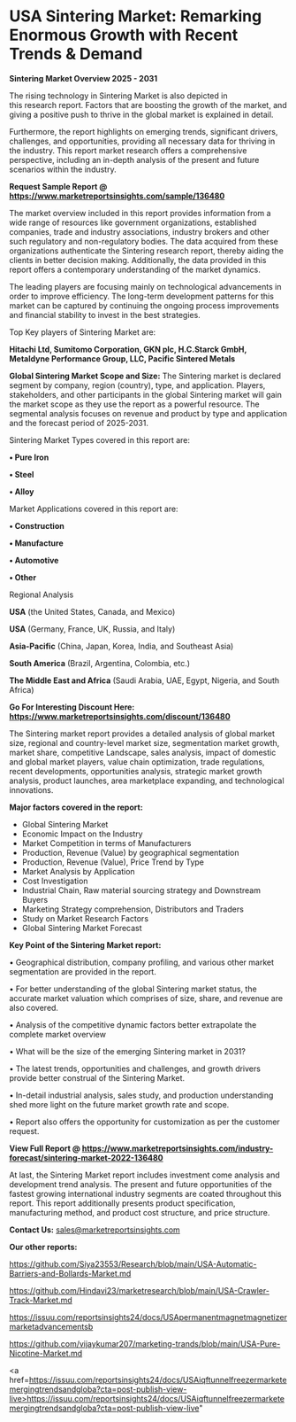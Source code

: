 # USA Sintering Market: Remarking Enormous Growth with Recent Trends & Demand

<Strong> Sintering Market Overview 2025 - 2031</strong>

The rising technology in Sintering Market is also depicted in this research report. Factors that are boosting the growth of the market, and giving a positive push to thrive in the global market is explained in detail.

Furthermore, the report highlights on emerging trends, significant drivers, challenges, and opportunities, providing all necessary data for thriving in the industry. This report market research offers a comprehensive perspective, including an in-depth analysis of the present and future scenarios within the industry.

<strong>Request Sample Report @ <a href=https://www.marketreportsinsights.com/sample/136480>https://www.marketreportsinsights.com/sample/136480</a></strong>

The market overview included in this report provides information from a wide range of resources like government organizations, established companies, trade and industry associations, industry brokers and other such regulatory and non-regulatory bodies. The data acquired from these organizations authenticate the Sintering research report, thereby aiding the clients in better decision making. Additionally, the data provided in this report offers a contemporary understanding of the market dynamics.

The leading players are focusing mainly on technological advancements in order to improve efficiency. The long-term development patterns for this market can be captured by continuing the ongoing process improvements and financial stability to invest in the best strategies.

Top Key players of Sintering Market are:

<strong>Hitachi Ltd, Sumitomo Corporation, GKN plc, H.C.Starck GmbH, Metaldyne Performance Group, LLC, Pacific Sintered Metals</strong>

<strong><b>Global Sintering Market Scope and Size:</b></strong>
The Sintering market is declared segment by company, region (country), type, and application. Players, stakeholders, and other participants in the global Sintering market will gain the market scope as they use the report as a powerful resource. The segmental analysis focuses on revenue and product by type and application and the forecast period of 2025-2031.

Sintering Market Types covered in this report are:

<strong>• Pure Iron

• Steel

• Alloy</strong>

Market Applications covered in this report are:

<strong>• Construction

• Manufacture

• Automotive

• Other</strong> 

Regional Analysis

<strong>USA</strong> (the United States, Canada, and Mexico)

<strong>USA</strong> (Germany, France, UK, Russia, and Italy)

<strong>Asia-Pacific</strong> (China, Japan, Korea, India, and Southeast Asia)

<strong>South America</strong> (Brazil, Argentina, Colombia, etc.)

<strong>The Middle East and Africa</strong> (Saudi Arabia, UAE, Egypt, Nigeria, and South Africa)

<strong>Go For Interesting Discount Here: <a href=https://www.marketreportsinsights.com/discount/136480>https://www.marketreportsinsights.com/discount/136480</a></strong>

The Sintering market report provides a detailed analysis of global market size, regional and country-level market size, segmentation market growth, market share, competitive Landscape, sales analysis, impact of domestic and global market players, value chain optimization, trade regulations, recent developments, opportunities analysis, strategic market growth analysis, product launches, area marketplace expanding, and technological innovations.

<strong><b>Major factors covered in the report:</b></strong>
<ul>
  <li>Global Sintering Market </li>
  <li>Economic Impact on the Industry</li>
  <li>Market Competition in terms of Manufacturers</li>
  <li>Production, Revenue (Value) by geographical segmentation</li>
  <li>Production, Revenue (Value), Price Trend by Type</li>
  <li>Market Analysis by Application</li>
  <li>Cost Investigation</li>
  <li>Industrial Chain, Raw material sourcing strategy and Downstream Buyers</li>
  <li>Marketing Strategy comprehension, Distributors and Traders</li>
  <li>Study on Market Research Factors</li>
  <li>Global Sintering Market Forecast</li>
</ul>

<strong><b>Key Point of the Sintering Market report:</b></strong>

• Geographical distribution, company profiling, and various other market segmentation are provided in the report.

• For better understanding of the global Sintering market status, the accurate market valuation which comprises of size, share, and revenue are also covered.

• Analysis of the competitive dynamic factors better extrapolate the complete market overview

• What will be the size of the emerging Sintering market in 2031?

• The latest trends, opportunities and challenges, and growth drivers provide better construal of the Sintering Market.

• In-detail industrial analysis, sales study, and production understanding shed more light on the future market growth rate and scope.

• Report also offers the opportunity for customization as per the customer request.

<strong><b>View Full Report @ <a href=https://www.marketreportsinsights.com/industry-forecast/sintering-market-2022-136480>https://www.marketreportsinsights.com/industry-forecast/sintering-market-2022-136480</a></b></strong>


At last, the Sintering Market report includes investment come analysis and development trend analysis. The present and future opportunities of the fastest growing international industry segments are coated throughout this report. This report additionally presents product specification, manufacturing method, and product cost structure, and price structure.

<strong>Contact Us:</strong>
sales@marketreportsinsights.com

<strong>Our other reports:</strong>

<a href=https://github.com/Siya23553/Research/blob/main/USA-Automatic-Barriers-and-Bollards-Market.md>https://github.com/Siya23553/Research/blob/main/USA-Automatic-Barriers-and-Bollards-Market.md</a>

<a href=https://github.com/Hindavi23/marketresearch/blob/main/USA-Crawler-Track-Market.md>https://github.com/Hindavi23/marketresearch/blob/main/USA-Crawler-Track-Market.md</a>

<a href=https://issuu.com/reportsinsights24/docs/USApermanentmagnetmagnetizermarketadvancementsb>https://issuu.com/reportsinsights24/docs/USApermanentmagnetmagnetizermarketadvancementsb</a>

<a href=https://github.com/vijaykumar207/marketing-trands/blob/main/USA-Pure-Nicotine-Market.md>https://github.com/vijaykumar207/marketing-trands/blob/main/USA-Pure-Nicotine-Market.md</a>

<a href=https://issuu.com/reportsinsights24/docs/USAiqftunnelfreezermarketemergingtrendsandgloba?cta=post-publish-view-live>https://issuu.com/reportsinsights24/docs/USAiqftunnelfreezermarketemergingtrendsandgloba?cta=post-publish-view-live</a>"
